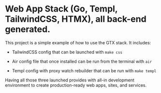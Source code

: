 # Web App Stack (Go, Templ, TailwindCSS, HTMX), all back-end generated.

This project is a simple example of how to use the GTX stack. It includes:

- TailwindCSS config that can be launched with `make css`

- Air config file that once installed can be run from the terminal with `air`

- Templ config with proxy watch rebuilder that can be run with `make templ`

Having all those three launched provides with all-in development environment to create production-ready web apps, sites, and services.